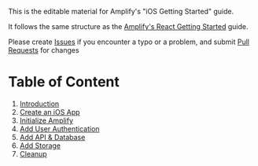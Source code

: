 This is the editable material for Amplify's "iOS Getting Started" guide.

It follows the same structure as the [Amplify's React Getting Started](https://aws.amazon.com/getting-started/learning-path-front-end-developer/) guide.

Please create [Issues](https://github.com/sebsto/amplify-ios-getting-started/issues) if you encounter a typo or a problem, and submit [Pull Requests](https://github.com/sebsto/amplify-ios-getting-started/pulls) for changes 

# Table of Content

01. [Introduction](01_introduction.md)
02. [Create an iOS App](02_create_ios_app.md)
03. [Initialize Amplify](03_initialize_amplify.md)
04. [Add User Authentication](04_add_authentication.d)
05. [Add API & Database](05_add_api_database.md)
06. [Add Storage](06_add_storage.md)
07. [Cleanup](07_cleanup.md)